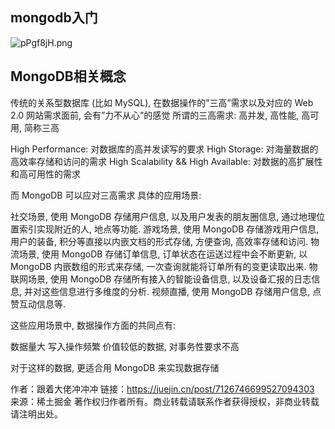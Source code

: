 ## mongodb入门
![pPgf8jH.png](https://s1.ax1x.com/2023/09/12/pPgf8jH.png)

## MongoDB相关概念
传统的关系型数据库 (比如 MySQL), 在数据操作的”三高”需求以及对应的 Web 2.0 网站需求面前, 会有”力不从心”的感觉
所谓的三高需求:
高并发, 高性能, 高可用, 简称三高

High Performance: 对数据库的高并发读写的要求
High Storage: 对海量数据的高效率存储和访问的需求
High Scalability && High Available: 对数据的高扩展性和高可用性的需求

而 MongoDB 可以应对三高需求
具体的应用场景:

社交场景, 使用 MongoDB 存储用户信息, 以及用户发表的朋友圈信息, 通过地理位置索引实现附近的人, 地点等功能.
游戏场景, 使用 MongoDB 存储游戏用户信息, 用户的装备, 积分等直接以内嵌文档的形式存储, 方便查询, 高效率存储和访问.
物流场景, 使用 MongoDB 存储订单信息, 订单状态在运送过程中会不断更新, 以 MongoDB 内嵌数组的形式来存储, 一次查询就能将订单所有的变更读取出来.
物联网场景, 使用 MongoDB 存储所有接入的智能设备信息, 以及设备汇报的日志信息, 并对这些信息进行多维度的分析.
视频直播, 使用 MongoDB 存储用户信息, 点赞互动信息等.

这些应用场景中, 数据操作方面的共同点有:

数据量大
写入操作频繁
价值较低的数据, 对事务性要求不高

对于这样的数据, 更适合用 MongoDB 来实现数据存储

作者：跟着大佬冲冲冲
链接：https://juejin.cn/post/7126746699527094303
来源：稀土掘金
著作权归作者所有。商业转载请联系作者获得授权，非商业转载请注明出处。